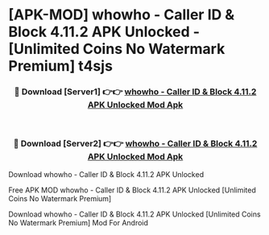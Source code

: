 # [APK-MOD] whowho - Caller ID & Block 4.11.2 APK Unlocked - [Unlimited Coins No Watermark Premium] t4sjs



<div align="center">
<h3>🔴 Download [Server1] 👉👉 <a href="https://momento.my/?title=whowho_-_Caller_ID_&_Block_4.11.2_APK_Unlocked">whowho - Caller ID & Block 4.11.2 APK Unlocked Mod Apk</a></h3><br>

<h3>🔴 Download [Server2] 👉👉 <a href="https://momento.my/?title=whowho_-_Caller_ID_&_Block_4.11.2_APK_Unlocked">whowho - Caller ID & Block 4.11.2 APK Unlocked Mod Apk</a></h3>
</div>



Download whowho - Caller ID & Block 4.11.2 APK Unlocked 

Free APK MOD whowho - Caller ID & Block 4.11.2 APK Unlocked [Unlimited Coins No Watermark Premium]

Download whowho - Caller ID & Block 4.11.2 APK Unlocked [Unlimited Coins No Watermark Premium] Mod For Android
